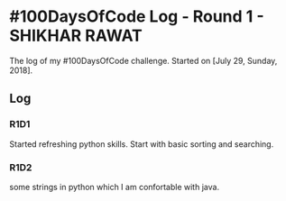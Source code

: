 # #100DaysOfCode Log - Round 1 - SHIKHAR RAWAT

The log of my #100DaysOfCode challenge. Started on [July 29, Sunday, 2018].

## Log

### R1D1 
Started refreshing python skills. Start with basic sorting and searching.

### R1D2
some strings in python which I am confortable with java.
